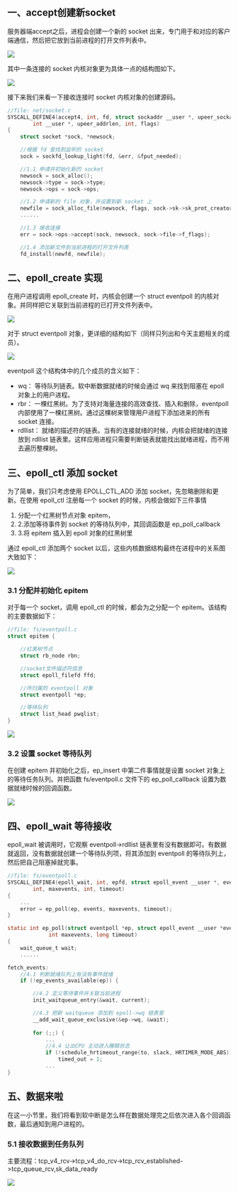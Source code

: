 ## 一、accept创建新socket
服务器端accept之后，进程会创建一个新的 socket 出来，专门用于和对应的客户端通信，然后把它放到当前进程的打开文件列表中。

![](img/accept_socket.webp)

其中一条连接的 socket 内核对象更为具体一点的结构图如下。

![](img/accept_socket_kernel.webp)

接下来我们来看一下接收连接时 socket 内核对象的创建源码。
```c
//file: net/socket.c
SYSCALL_DEFINE4(accept4, int, fd, struct sockaddr __user *, upeer_sockaddr,
        int __user *, upeer_addrlen, int, flags)
{
    struct socket *sock, *newsock;

    //根据 fd 查找到监听的 socket
    sock = sockfd_lookup_light(fd, &err, &fput_needed);

    //1.1 申请并初始化新的 socket
    newsock = sock_alloc();
    newsock->type = sock->type;
    newsock->ops = sock->ops;

    //1.2 申请新的 file 对象，并设置到新 socket 上
    newfile = sock_alloc_file(newsock, flags, sock->sk->sk_prot_creator->name);
    ......

    //1.3 接收连接
    err = sock->ops->accept(sock, newsock, sock->file->f_flags);

    //1.4 添加新文件到当前进程的打开文件列表
    fd_install(newfd, newfile);
```

## 二、epoll_create 实现
在用户进程调用 epoll_create 时，内核会创建一个 struct eventpoll 的内核对象。并同样把它关联到当前进程的已打开文件列表中。

![](img/epoll_create.png)

对于 struct eventpoll 对象，更详细的结构如下（同样只列出和今天主题相关的成员）。

![](img/epoll_eventpoll.png)

eventpoll 这个结构体中的几个成员的含义如下：
- wq： 等待队列链表。软中断数据就绪的时候会通过 wq 来找到阻塞在 epoll 对象上的用户进程。
- rbr： 一棵红黑树。为了支持对海量连接的高效查找、插入和删除，eventpoll 内部使用了一棵红黑树。通过这棵树来管理用户进程下添加进来的所有 socket 连接。
- rdllist： 就绪的描述符的链表。当有的连接就绪的时候，内核会把就绪的连接放到 rdllist 链表里。这样应用进程只需要判断链表就能找出就绪进程，而不用去遍历整棵树。


## 三、epoll_ctl 添加 socket
为了简单，我们只考虑使用 EPOLL_CTL_ADD 添加 socket，先忽略删除和更新。在使用 epoll_ctl 注册每一个 socket 的时候，内核会做如下三件事情
1. 分配一个红黑树节点对象 epitem，
2. 2.添加等待事件到 socket 的等待队列中，其回调函数是 ep_poll_callback
3. 3.将 epitem 插入到 epoll 对象的红黑树里

通过 epoll_ctl 添加两个 socket 以后，这些内核数据结构最终在进程中的关系图大致如下：

![](img/epoll_ctl.png)

### 3.1 分配并初始化 epitem
对于每一个 socket，调用 epoll_ctl 的时候，都会为之分配一个 epitem。该结构的主要数据如下：
```c
//file: fs/eventpoll.c
struct epitem {

    //红黑树节点
    struct rb_node rbn;

    //socket文件描述符信息
    struct epoll_filefd ffd;

    //所归属的 eventpoll 对象
    struct eventpoll *ep;

    //等待队列
    struct list_head pwqlist;
}
```
![](img/epitem.png)

### 3.2 设置 socket 等待队列
在创建 epitem 并初始化之后，ep_insert 中第二件事情就是设置 socket 对象上的等待任务队列。并把函数 fs/eventpoll.c 文件下的 ep_poll_callback 设置为数据就绪时候的回调函数。

![](img/epinsert.png)

## 四、epoll_wait 等待接收
epoll_wait 被调用时，它观察 eventpoll->rdllist 链表里有没有数据即可。有数据就返回，没有数据就创建一个等待队列项，将其添加到 eventpoll 的等待队列上，然后把自己阻塞掉就完事。
```c
//file: fs/eventpoll.c
SYSCALL_DEFINE4(epoll_wait, int, epfd, struct epoll_event __user *, events,
        int, maxevents, int, timeout)
{
    ...
    error = ep_poll(ep, events, maxevents, timeout);
}

static int ep_poll(struct eventpoll *ep, struct epoll_event __user *events,
             int maxevents, long timeout)
{
    wait_queue_t wait;
    ......

fetch_events:
    //4.1 判断就绪队列上有没有事件就绪
    if (!ep_events_available(ep)) {

        //4.2 定义等待事件并关联当前进程
        init_waitqueue_entry(&wait, current);

        //4.3 把新 waitqueue 添加到 epoll->wq 链表里
        __add_wait_queue_exclusive(&ep->wq, &wait);
    
        for (;;) {
            ...
            //4.4 让出CPU 主动进入睡眠状态
            if (!schedule_hrtimeout_range(to, slack, HRTIMER_MODE_ABS))
                timed_out = 1;
            ... 
}
```
## 五、数据来啦
在这一小节里，我们将看到软中断是怎么样在数据处理完之后依次进入各个回调函数，最后通知到用户进程的。

### 5.1 接收数据到任务队列
主要流程：tcp_v4_rcv->tcp_v4_do_rcv->tcp_rcv_established->tcp_queue_rcv,sk_data_ready 

![](img/establish.png)
